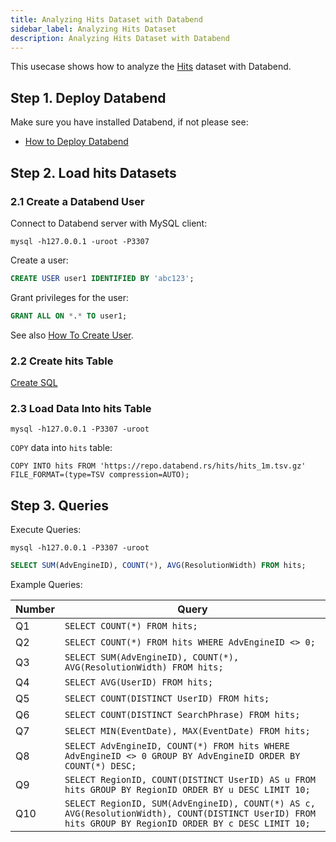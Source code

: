 ```yaml
---
title: Analyzing Hits Dataset with Databend
sidebar_label: Analyzing Hits Dataset
description: Analyzing Hits Dataset with Databend
---
```


This usecase shows how to analyze the [Hits](https://clickhouse.com/docs/en/getting-started/example-datasets/metrica) dataset with Databend.

## Step 1. Deploy Databend

Make sure you have installed Databend, if not please see:

* [How to Deploy Databend](../01-guides/index.md#deployment)

## Step 2. Load hits Datasets

### 2.1 Create a Databend User

Connect to Databend server with MySQL client:
```shell
mysql -h127.0.0.1 -uroot -P3307 
```

Create a user:
```sql
CREATE USER user1 IDENTIFIED BY 'abc123';
```

Grant privileges for the user:
```sql
GRANT ALL ON *.* TO user1;
```

See also [How To Create User](../14-sql-commands/00-ddl/30-user/01-user-create-user.md).

### 2.2 Create hits Table
 
[Create SQL](https://github.com/datafuselabs/databend/blob/main/tests/suites/1_stateful/ddl/hits.sql)

### 2.3 Load Data Into hits Table

```shell
mysql -h127.0.0.1 -P3307 -uroot
```

`COPY` data into `hits` table:
```shell title='Load CSV files into Databend'
COPY INTO hits FROM 'https://repo.databend.rs/hits/hits_1m.tsv.gz' FILE_FORMAT=(type=TSV compression=AUTO);
```

## Step 3. Queries

Execute Queries:

```shell
mysql -h127.0.0.1 -P3307 -uroot
```

```sql
SELECT SUM(AdvEngineID), COUNT(*), AVG(ResolutionWidth) FROM hits;
```

Example Queries:

| Number      | Query |
| ----------- | ----------- |
| Q1 | `SELECT COUNT(*) FROM hits;` |
| Q2 | `SELECT COUNT(*) FROM hits WHERE AdvEngineID <> 0;` |
| Q3 | `SELECT SUM(AdvEngineID), COUNT(*), AVG(ResolutionWidth) FROM hits;` |
| Q4 | `SELECT AVG(UserID) FROM hits;` |
| Q5 | `SELECT COUNT(DISTINCT UserID) FROM hits;` |
| Q6 | `SELECT COUNT(DISTINCT SearchPhrase) FROM hits;` |
| Q7 | `SELECT MIN(EventDate), MAX(EventDate) FROM hits;` |
| Q8 | `SELECT AdvEngineID, COUNT(*) FROM hits WHERE AdvEngineID <> 0 GROUP BY AdvEngineID ORDER BY COUNT(*) DESC;` |
| Q9 | `SELECT RegionID, COUNT(DISTINCT UserID) AS u FROM hits GROUP BY RegionID ORDER BY u DESC LIMIT 10;` |
| Q10 | `SELECT RegionID, SUM(AdvEngineID), COUNT(*) AS c, AVG(ResolutionWidth), COUNT(DISTINCT UserID) FROM hits GROUP BY RegionID ORDER BY c DESC LIMIT 10;` |
